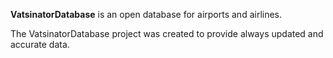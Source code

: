 **VatsinatorDatabase** is an open database for airports and airlines.

The VatsinatorDatabase project was created to provide always updated and accurate data.
